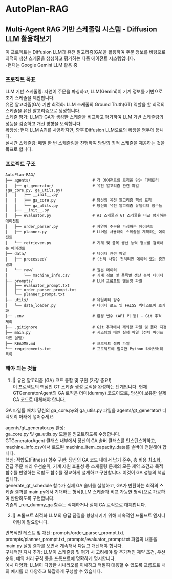 # AutoPlan-RAG
## Multi-Agent RAG 기반 스케줄링 시스템 - Diffusion LLM 활용해보기
이 프로젝트는 Diffusion LLM과 유전 알고리즘(GA)을 활용하여 주문 정보를 바탕으로 최적의 생산 스케줄을 생성하고 평가하는 다중 에이전트 시스템입니다.  
-현재는 Google Gemini LLM 활용 중  

### 프로젝트 목표
LLM 기반 스케줄링: 자연어 주문을 파싱하고, LLM(Gemini)이 기계 정보를 기반으로 초기 스케줄을 제안합니다.  
유전 알고리즘(GA) 기반 최적화: LLM 스케줄의 Ground Truth(GT) 역할을 할 최적의 스케줄을 유전 알고리즘으로 생성합니다.  
스케줄 평가: LLM과 GA가 생성한 스케줄을 비교하고 평가하여 LLM 기반 스케줄링의 성능을 검증하고 개선 방향을 모색합니다.  
확장성: 현재 LLM API를 사용하지만, 향후 Diffusion LLM으로의 확장을 염두에 둡니다.  
실시간 스케줄링: 매일 한 번 스케줄링을 진행하여 당일의 최적 스케줄을 제공하는 것을 목표로 합니다.  

### 프로젝트 구조
```
AutoPlan-RAG/
├── agents/                           # 각 에이전트의 로직을 담는 디렉토리
│   ├── gt_generator/                 # 유전 알고리즘 관련 파일 (ga_core.py, ga_utils.py)
│   │   ├── __init__.py
│   │   ├── ga_core.py                # 당신의 유전 알고리즘 핵심 로직
│   │   └── ga_utils.py               # 당신의 유전 알고리즘 유틸리티 함수들
│   ├── __init__.py
│   ├── evaluator.py                  # AI 스케줄과 GT 스케줄을 비교 평가하는 에이전트
│   ├── order_parser.py               # 자연어 주문을 파싱하는 에이전트
│   ├── planner.py                    # LLM을 사용하여 스케줄을 계획하는 에이전트
│   └── retriever.py                  # 기계 및 품목 생산 능력 정보를 검색하는 에이전트
├── data/                             # 데이터 관련 파일
│   ├── processed/                    # (선택 사항) 전처리된 데이터 또는 중간 결과
│   └── raw/                          # 원본 데이터
│       └── machine_info.csv          # 기계 정보 및 품목별 생산 능력 데이터
├── prompts/                          # LLM 프롬프트 템플릿 파일
│   ├── evaluator_prompt.txt
│   ├── order_parser_prompt.txt
│   └── planner_prompt.txt
├── utils/                            # 유틸리티 함수
│   └── data_loader.py                # 데이터 로드 및 FAISS 벡터스토어 초기화
├── .env                              # 환경 변수 (API 키 등) - Git 추적 제외
├── .gitignore                        # Git 추적에서 제외할 파일 및 폴더 지정
├── main.py                           # 시스템의 메인 실행 파일 (전체 파이프라인 실행)
├── README.md                         # 프로젝트 설명 파일
└── requirements.txt                  # 프로젝트에 필요한 Python 라이브러리 목록
```
### 해야 되는 것들
1. 🧬 유전 알고리즘 (GA) 코드 통합 및 구현 (가장 중요!)  
이 프로젝트의 핵심인 GT 스케줄 생성 로직을 완성하는 단계입니다. 현재 GTGeneratorAgent의 GA 로직은 더미(dummy) 코드이므로, 당신이 보유한 실제 GA 코드로 대체해야 합니다.  

GA 파일들 배치: 당신의 ga_core.py와 ga_utils.py 파일을 agents/gt_generator/ 디렉토리 아래에 넣어주세요.  

agents/gt_generator.py 완성:  
ga_core.py 및 ga_utils.py 모듈을 임포트하도록 수정합니다.  
GTGeneratorAgent 클래스 내부에서 당신의 GA 솔버 클래스를 인스턴스화하고, machine_info.csv에서 로드된 machine_item_capacity_data를 솔버에 전달해야 합니다.  
핵심: 적합도(Fitness) 함수 구현: 당신의 GA 코드 내에서 납기 준수, 총 비용 최소화, 긴급 주문 처리 우선순위, 기계 자원 효율성 등 스케줄링 문제의 모든 제약 조건과 목적 함수를 반영하는 적합도 함수를 정교하게 설계하고 구현합니다. 이것이 GA 성능의 핵심입니다.  
generate_gt_schedule 함수가 실제 GA 솔버를 실행하고, GA가 반환하는 최적의 스케줄 결과를 main.py에서 기대하는 형식(LLM 스케줄과 비교 가능한 형식)으로 가공하여 반환하도록 구현합니다.   
기존의 _run_dummy_ga 함수는 삭제하거나 실제 GA 로직으로 대체합니다.  

2. 📝 프롬프트 최적화
LLM의 응답 품질을 향상시키기 위해 지속적인 프롬프트 엔지니어링이 필요합니다.  

반복적인 테스트 및 개선: prompts/order_parser_prompt.txt, prompts/planner_prompt.txt, prompts/evaluator_prompt.txt 파일의 내용을 main.py 실행 결과를 보면서 계속해서 다듬고 개선해야 합니다.  
구체적인 지시 추가: LLM이 스케줄링 및 평가 시 고려해야 할 추가적인 제약 조건, 우선순위, 예외 처리 규칙 등을 프롬프트에 명확하게 명시합니다.  
예시 다양화: LLM이 다양한 시나리오를 이해하고 적절히 대응할 수 있도록 프롬프트 내의 예시를 더 다양하고 복잡하게 구성할 수 있습니다.  
